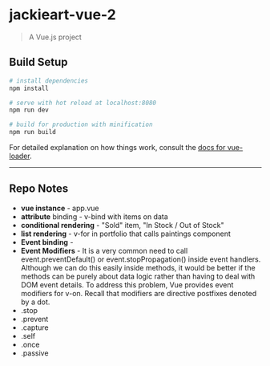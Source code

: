 # jackieart-vue-2

> A Vue.js project

## Build Setup

``` bash
# install dependencies
npm install

# serve with hot reload at localhost:8080
npm run dev

# build for production with minification
npm run build
```

For detailed explanation on how things work, consult the [docs for vue-loader](http://vuejs.github.io/vue-loader).

-----------------------------------------
## Repo Notes
* **vue instance** - app.vue
* **attribute** binding - v-bind with items on data
* **conditional rendering** - "Sold" item, "In Stock / Out of Stock"
* **list rendering** - v-for in portfolio that calls paintings component
* **Event binding** - 
* **Event Modifiers** - It is a very common need to call event.preventDefault() or event.stopPropagation() inside event handlers. Although we can do this easily inside methods, it would be better if the methods can be purely about data logic rather than having to deal with DOM event details. To address this problem, Vue provides event modifiers for v-on. Recall that modifiers are directive postfixes denoted by a dot.
 * .stop
 * .prevent
 * .capture
 * .self
 * .once
 * .passive 



